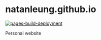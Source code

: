 # natanleung.github.io

[![pages-build-deployment](https://github.com/natanleung/natanleung.github.io/actions/workflows/pages/pages-build-deployment/badge.svg)](https://github.com/natanleung/natanleung.github.io/actions/workflows/pages/pages-build-deployment)

Personal website
